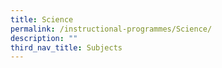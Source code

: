 ```yaml
---
title: Science
permalink: /instructional-programmes/Science/
description: ""
third_nav_title: Subjects
---
```



